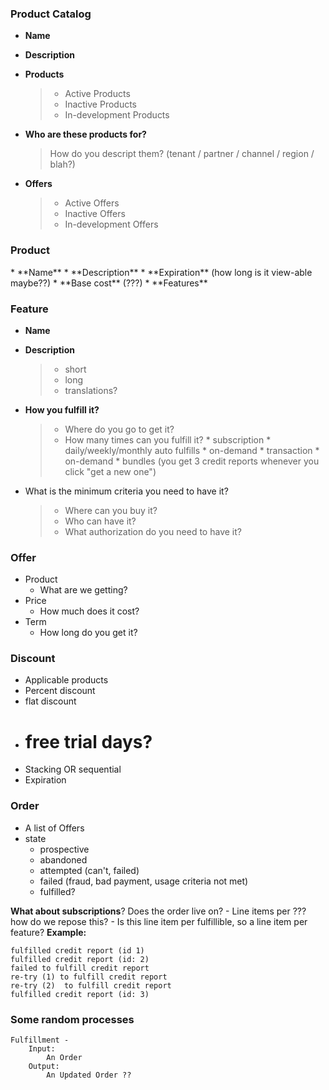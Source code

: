 <h3><b>Product Catalog</b></h3>

 * **Name**
 * **Description**
 * **Products**
	>* Active Products
	>* Inactive Products
	>* In-development Products

* **Who are these products for?**
	>How do you descript them? (tenant / partner / channel / region / blah?)

* **Offers** 
	>* Active Offers
	>* Inactive Offers
	>* In-development Offers

<h3><b>Product</b></h3>
* **Name**
* **Description**
* **Expiration** (how long is it view-able maybe??)
* **Base cost** (???)
* **Features**


<h3><b>Feature</b></h3>

* **Name**
* **Description**
	>* short
	>* long
	>* translations?
	
* **How you fulfill it?**
	>* Where do you go to get it?
	>* How many times can you fulfill it?
		* subscription
			* daily/weekly/monthly auto fulfills
			* on-demand
		* transaction
			* on-demand
			* bundles (you get 3 credit reports whenever you click "get a new one")

* What is the minimum criteria you need to have it?
	>* Where can you buy it?
	>* Who can have it?
	>* What authorization do you need to have it?


<h3><b>Offer</b></h3>

* Product 
	* What are we getting?
* Price
	* How much does it cost?
* Term
	* How long do you get it?


<h3><b>Discount</b></h3>

* Applicable products
* Percent discount
* flat discount
* # free trial days?
* Stacking OR sequential
* Expiration 


<h3><b>Order</b></h3>

* A list of Offers
* state
	* prospective 
	* abandoned 
	* attempted (can't, failed)
	* failed (fraud, bad payment, usage criteria not met)
	* fulfilled?

**What about subscriptions**? Does the order live on?
	- Line items per <something>??? how do we repose this?
	- Is this line item per fulfillible, so a line item per feature? 
	**Example:**
	
	fulfilled credit report (id 1)
	fulfilled credit report (id: 2)
	failed to fulfill credit report
	re-try (1) to fulfill credit report
	re-try (2)  to fulfill credit report
	fulfilled credit report (id: 3)


<h3><b>Some random processes</b></h3>

	Fulfillment - 
		Input: 
			An Order
		Output: 
			An Updated Order ?? 

